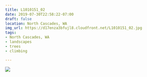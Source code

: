 ```yaml
---
title: L1010151_02
date: 2019-07-30T22:58:22-07:00
draft: false
location: North Cascades, WA
img_url: https://d17enza3bfujl8.cloudfront.net/L1010151_02.jpg
tags:
- North Cascades, WA
- landscapes
- trees
- climbing

---
```


![](https://d17enza3bfujl8.cloudfront.net/L1010151_02.jpg)

